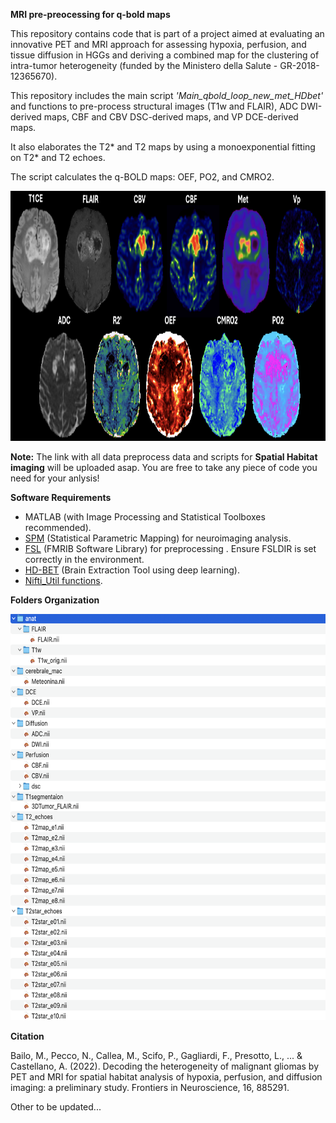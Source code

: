 **MRI pre-preocessing for q-bold maps**

This repository contains code that is part of a project aimed at evaluating an innovative PET and MRI approach for assessing hypoxia, perfusion, and tissue diffusion in HGGs and deriving a combined map for the clustering of intra-tumor heterogeneity (funded by the Ministero della Salute - GR-2018-12365670).

This repository includes the main script _'Main_qbold_loop_new_met_HDbet'_ and functions to pre-process structural images (T1w and FLAIR), ADC DWI-derived maps, CBF and CBV DSC-derived maps, and VP DCE-derived maps.

It also elaborates the T2* and T2 maps by using a monoexponential fitting on T2* and T2 echoes.

The script calculates the q-BOLD maps: OEF, PO2, and CMRO2.

<p align="center">
<img src="https://github.com/NicoloPecco/MRI-Pre-processing-for-Q-bold-maps/blob/main/Figures/Panel.png" width="980" height="400">
</p>

**Note:**
The link with all data preprocess data and scripts for **Spatial Habitat imaging** will be uploaded asap.
You are free to take any piece of code you need for your anlysis!

**Software Requirements**

- MATLAB (with Image Processing and Statistical Toolboxes recommended).
- [SPM](https://www.fil.ion.ucl.ac.uk/spm/) (Statistical Parametric Mapping) for neuroimaging analysis.
- [FSL](https://fsl.fmrib.ox.ac.uk/fsl/docs/#/) (FMRIB Software Library) for preprocessing .
Ensure FSLDIR is set correctly in the environment.
- [HD-BET](https://github.com/MIC-DKFZ/HD-BET) (Brain Extraction Tool using deep learning).
- [Nifti_Util functions](https://www.mathworks.com/matlabcentral/fileexchange/8797-tools-for-nifti-and-analyze-image).

**Folders Organization**

<p align="left">
<img src="https://github.com/NicoloPecco/MRI-Pre-processing-for-Q-bold-maps/blob/main/Figures/Folders_organization.png" width="580" height="650">
</p>

**Citation**

Bailo, M., Pecco, N., Callea, M., Scifo, P., Gagliardi, F., Presotto, L., ... & Castellano, A. (2022). Decoding the heterogeneity of malignant gliomas by PET and MRI for spatial habitat analysis of hypoxia, perfusion, and diffusion imaging: a preliminary study. Frontiers in Neuroscience, 16, 885291.

Other to be updated...

